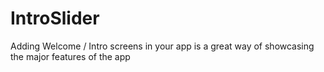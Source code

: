# IntroSlider
Adding Welcome / Intro screens in your app is a great way of showcasing the major features of the app
